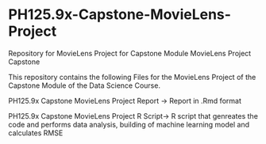 # PH125.9x-Capstone-MovieLens-Project
Repository for MovieLens Project for Capstone Module
MovieLens Project Capstone 

This repository contains the following Files for the MovieLens Project of the Capstone Module of the Data Science Course.

PH125.9x Capstone MovieLens Project Report -> Report in .Rmd format



PH125.9x Capstone MovieLens Project R Script-> R script that genreates the code and performs data analysis, building of machine learning model and calculates RMSE


